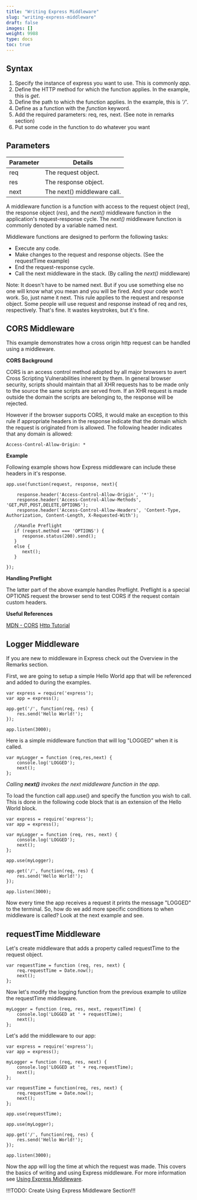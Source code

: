 ```yaml
---
title: "Writing Express Middleware"
slug: "writing-express-middleware"
draft: false
images: []
weight: 9988
type: docs
toc: true
---
```


## Syntax
 1. Specify the instance of express you want to use. This is commonly *app*.
 2. Define the HTTP method for which the function applies. In the example, this is *get*.
 3. Define the path to which the function applies. In the example, this is *'/'*.
 4. Define as a function with the *function* keyword.
 5. Add the required parameters: req, res, next. (See note in remarks section)
 6. Put some code in the function to do whatever you want

## Parameters
| Parameter | Details |
| --------- | ------- |
| req       | The request object. |
| res       | The response object.|
| next      | The next() middleware call. |

A middleware function is a function with access to the request object (*req*), the response object (*res*), and the *next()* middleware function in the application's request-response cycle. The *next()* middleware function is commonly denoted by a variable named next.

Middleware functions are designed to perform the following tasks:

 - Execute any code.
 - Make changes to the request and response objects. (See the requestTime example)
 - End the request-response cycle. 
 - Call the next middleware in the stack. (By calling the *next()* middleware)

Note: It doesn't have to be named next. But if you use something else no one will know what you mean and you will be fired. And your code won't work. So, just name it next. This rule applies to the request and response object. Some people will use request and response instead of req and res, respectively. That's fine. It wastes keystrokes, but it's fine.

## CORS Middleware
This example demonstrates how a cross origin http request can be handled using a middleware. 


**CORS Background**

CORS is an access control method adopted by all major browsers to avert Cross Scripting Vulnerabilities inherent by them. In general browser security, scripts should maintain that all XHR requests has to be made only to the source the same scripts are served from. If an XHR request is made outside the domain the scripts are belonging to, the response will be rejected.

However if the browser supports CORS, it would make an exception to this rule if appropriate headers in the response indicate that the domain which the request is originated from is allowed. The following header indicates that any domain is allowed:

    Access-Control-Allow-Origin: *


**Example**

Following example shows how Express middleware can include these headers in it's response.


    app.use(function(request, response, next){
    
        response.header('Access-Control-Allow-Origin', '*');
        response.header('Access-Control-Allow-Methods', 'GET,PUT,POST,DELETE,OPTIONS');
        response.header('Access-Control-Allow-Headers', 'Content-Type, Authorization, Content-Length, X-Requested-With');
    
       //Handle Preflight 
       if (reqest.method === 'OPTIONS') {
          response.status(200).send();        
       }
       else {
          next();
       }
    
    });

**Handling Preflight**

The latter part of the above example handles Preflight. Preflight is a special OPTIONS request the browser send to test CORS if the request contain custom headers.

**Useful References**

[MDN - CORS][1]
[Http Tutorial][2]


  [1]: https://developer.mozilla.org/en-US/docs/Web/HTTP/Access_control_CORS
  [2]: https://www.tutorialspoint.com/http/

## Logger Middleware
If you are new to middleware in Express check out the Overview in the Remarks section.

First, we are going to setup a simple Hello World app that will be referenced and added to during the examples.

    var express = require('express');
    var app = express();

    app.get('/', function(req, res) {
        res.send('Hello World!');
    });

    app.listen(3000);
Here is a simple middleware function that will log "LOGGED" when it is called.

    var myLogger = function (req,res,next) {
        console.log('LOGGED');
        next();
    };
*Calling **next()** invokes the next middleware function in the app.*

To load the function call app.use() and specify the function you wish to call. This is done in the following code block that is an extension of the Hello World block.

    var express = require('express');
    var app = express();

    var myLogger = function (req, res, next) {
        console.log('LOGGED');
        next();
    };

    app.use(myLogger);

    app.get('/', function(req, res) {
        res.send('Hello World!');
    });

    app.listen(3000);

Now every time the app receives a request it prints the message "LOGGED" to the terminal. So, how do we add more specific conditions to when middleware is called? Look at the next example and see. 

## requestTime Middleware
Let's create middleware that adds a property called requestTime to the request object.

    var requestTime = function (req, res, next) {
        req.requestTime = Date.now();
        next();
    };

Now let's modify the logging function from the previous example to utilize the requestTime middleware.

    myLogger = function (req, res, next, requestTime) {
        console.log('LOGGED at ' + requestTime);
        next();
    };

Let's add the middleware to our app:

    var express = require('express');
    var app = express();

    myLogger = function (req, res, next) {
        console.log('LOGGED at ' + req.requestTime);
        next();
    };

    var requestTime = function(req, res, next) {
        req.requestTime = Date.now();
        next();
    };

    app.use(requestTime);

    app.use(myLogger);

    app.get('/', function(req, res) {
        res.send('Hello World!');
    });

    app.listen(3000);

Now the app will log the time at which the request was made. This covers the basics of writing and using Express middleware. For more information see [Using Express Middleware][1].

!!!TODO: Create Using Express Middleware Section!!!


  [1]: http://stackoverflow.com

